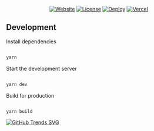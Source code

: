 <div align="center">


[![Website](https://img.shields.io/badge/%20%F0%9F%8F%A1%20website-0072ff.svg?longCache=true&style=for-the-badge)](https://thomasleonhighbaugh.me)
[![License](https://img.shields.io/badge/-mit-red.svg?longCache=true&style=for-the-badge)](https://github.com/tdemapp/website/blob/master/LICENSE)
[![Deploy](https://img.shields.io/badge/Deploy-brightblue.svg?logo=vercel&longCache=true&style=for-the-badge)](https://vercel.com/import/project?template=https://github.com/Thomashighbaugh/Personal-Site)
[![Vercel](https://img.shields.io/badge/-powered%20by%20vercel-black.svg?logo=vercel&longCache=true&style=for-the-badge)](https://vercel.com/home?utm_source=thomashighbaugh&utm_campaign=oss)

</div>

## Development

Install dependencies

```zsh

yarn

```

Start the development server

```zsh

yarn dev

```

Build for production

```zsh

yarn build
```

[![GitHub Trends SVG](https://api.githubtrends.io/user/svg/Thomashighbaugh/langs?include_private=true&compact=true)](https://githubtrends.io)

